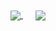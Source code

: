 <a href="https://github.com/darmawan06/">
  <img align="center" src="https://github-readme-stats.vercel.app/api?username=darmawan06&show_icons=true&theme=vue-dark" />
</a>

<a style="margin-left:20px" href="https://github.com/darmawan06/">
  <img align="center" src="https://github-readme-stats.vercel.app/api/top-langs/?username=darmawan06&layout=compact&&theme=vue-dark" />
</a>

